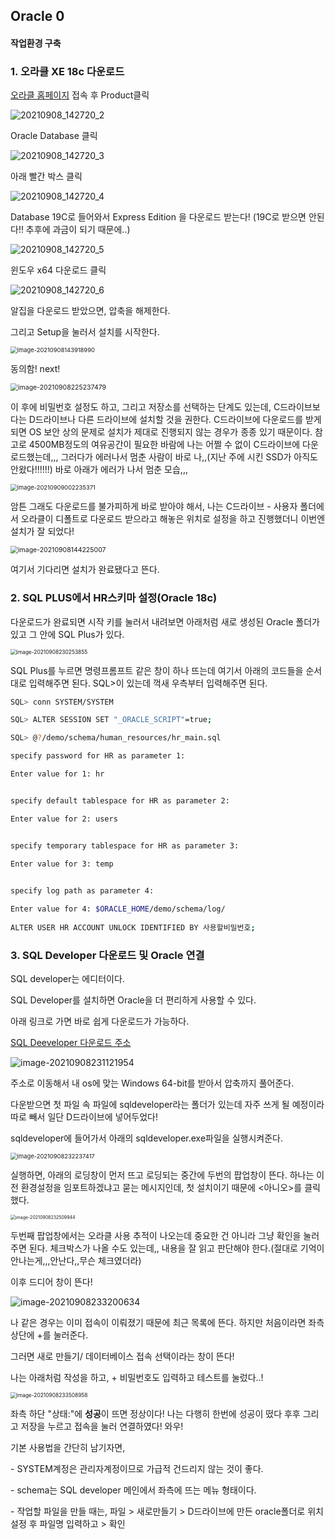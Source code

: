 ## Oracle 0 

#### 작업환경 구축 

### 1. 오라클 XE 18c 다운로드 

[오라클 홈페이지](https://www.oracle.com/index.html) 접속 후 Product클릭

![20210908_142720_2](Oracle_0.assets/20210908_142720_2.png)

Oracle Database 클릭

![20210908_142720_3](Oracle_0.assets/20210908_142720_3.png)

아래 빨간 박스 클릭 

![20210908_142720_4](Oracle_0.assets/20210908_142720_4.png)

Database 19C로 들어와서 Express Edition 을 다운로드 받는다! (19C로 받으면 안된다!! 추후에 과금이 되기 때문에..)

![20210908_142720_5](Oracle_0.assets/20210908_142720_5.png)

윈도우 x64 다운로드 클릭 

![20210908_142720_6](Oracle_0.assets/20210908_142720_6.png)

알집을 다운로드 받았으면, 압축을 해제한다. 

그리고 Setup을 눌러서 설치를 시작한다. 

<img src="Oracle_0.assets/image-20210908143918990.png" alt="image-20210908143918990" style="zoom:67%;" />



동의함! next!

<img src="Oracle_0.assets/image-20210908225237479.png" alt="image-20210908225237479" style="zoom:75%;" />

이 후에  비밀번호 설정도 하고, 그리고 저장소를 선택하는 단계도 있는데, C드라이브보다는 D드라이브나 다른 드라이브에 설치할 것을 권한다. C드라이브에 다운로드를 받게 되면 OS 보안 상의 문제로 설치가 제대로 진행되지 않는 경우가 종종 있기 때문이다. 참고로 4500MB정도의 여유공간이 필요한 바람에 나는 어쩔 수 없이 C드라이브에 다운로드했는데,,, 그러다가 에러나서 멈춘 사람이 바로 나,,(지난 주에 시킨 SSD가 아직도 안왔다!!!!!!) 바로 아래가 에러가 나서 멈춘 모습,,, 

<img src="Oracle_0.assets/image-20210909002235371.png" alt="image-20210909002235371" style="zoom: 67%;" />

암튼 그래도 다운로드를 불가피하게 바로 받아야 해서, 나는 C드라이브 - 사용자 폴더에서 오라클이 디폴트로 다운로드 받으라고 해놓은 위치로 설정을 하고 진행했더니 이번엔 설치가 잘 되었다! 

<img src="Oracle_0.assets/image-20210908144225007.png" alt="image-20210908144225007" style="zoom:75%;" />

여기서 기다리면 설치가 완료됐다고 뜬다. 

### 2. SQL PLUS에서 HR스키마 설정(Oracle 18c) 

다운로드가 완료되면 시작 키를 눌러서 내려보면 아래처럼 새로 생성된 Oracle 폴더가 있고 그 안에 SQL Plus가 있다. 

<img src="Oracle_0.assets/image-20210908230253855.png" alt="image-20210908230253855" style="zoom: 60%;" />



SQL Plus를 누르면 명령프롬프트 같은 창이 하나 뜨는데 여기서 아래의 코드들을 순서대로 입력해주면 된다. SQL>이 있는데 꺽새 우측부터 입력해주면 된다. 

```bash
SQL> conn SYSTEM/SYSTEM

SQL> ALTER SESSION SET "_ORACLE_SCRIPT"=true;

SQL> @?/demo/schema/human_resources/hr_main.sql

specify password for HR as parameter 1:

Enter value for 1: hr


specify default tablespace for HR as parameter 2:

Enter value for 2: users


specify temporary tablespace for HR as parameter 3:

Enter value for 3: temp
 

specify log path as parameter 4:

Enter value for 4: $ORACLE_HOME/demo/schema/log/
 
ALTER USER HR ACCOUNT UNLOCK IDENTIFIED BY 사용할비밀번호; 
```



### 3. SQL Developer 다운로드 및 Oracle 연결

SQL developer는 에디터이다. 

SQL Developer를 설치하면 Oracle을 더 편리하게 사용할 수 있다.

아래 링크로 가면 바로 쉽게 다운로드가 가능하다. 

[SQL Deeveloper 다운로드 주소](https://www.oracle.com/tools/downloads/sqldev-downloads.html)



![image-20210908231121954](Oracle_0.assets/image-20210908231121954.png)

주소로 이동해서 내 os에 맞는 Windows 64-bit를 받아서 압축까지 풀어준다. 

다운받으면 첫 파일 속 파일에 sqldeveloper라는 폴더가 있는데 자주 쓰게 될 예정이라 따로 빼서 일단 D드라이브에 넣어두었다!

sqldeveloper에 들어가서 아래의 sqldeveloper.exe파일을 실행시켜준다.

<img src="Oracle_0.assets/image-20210908232237417.png" alt="image-20210908232237417" style="zoom:67%;" />



실행하면, 아래의 로딩창이 먼저 뜨고 로딩되는 중간에 두번의 팝업창이 뜬다. 하나는 이전 환경설정을 임포트하겠냐고 묻는 메시지인데, 첫 설치이기 때문에 <아니오>를 클릭했다. 

<img src="Oracle_0.assets/image-20210908232509944.png" alt="image-20210908232509944" style="zoom:50%;" />

두번째 팝업창에서는 오라클 사용 추적이 나오는데 중요한 건 아니라 그냥 확인을 눌러주면 된다. 체크박스가 나올 수도 있는데,, 내용을 잘 읽고 판단해야 한다.(절대로 기억이 안나는게,,,안난다,,무슨 체크였더라)

이후 드디어 창이 뜬다! 

![image-20210908233200634](Oracle_0.assets/image-20210908233200634.png)

나 같은 경우는 이미 접속이 이뤄졌기 때문에 최근 목록에 뜬다. 하지만 처음이라면 좌측 상단에 +를 눌러준다. 

그러면 새로 만들기/ 데이터베이스 접속 선택이라는 창이 뜬다! 

나는 아래처럼 작성을 하고, + 비밀번호도 입력하고 테스트를 눌렀다..!

<img src="Oracle_0.assets/image-20210908233508958.png" alt="image-20210908233508958" style="zoom:60%;" />

좌측 하단 "상태:"에 **성공**이 뜨면 정상이다! 나는 다행히 한번에 성공이 떴다 후후 그리고 저장을 누르고 접속을 눌러 연결하였다! 와우!



기본 사용법을 간단히 남기자면, 

\- SYSTEM계정은 관리자계정이므로 가급적 건드리지 않는 것이 좋다. 

 \- schema는 SQL developer 메인에서 좌측에 뜨는 메뉴 형태이다. 

\- 작업할 파일을 만들 때는, 파일 > 새로만들기 > D드라이브에 만든 oracle폴더로 위치 설정 후 파일명 입력하고 > 확인 
